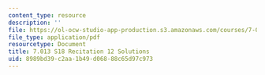 ```yaml
---
content_type: resource
description: ''
file: https://ol-ocw-studio-app-production.s3.amazonaws.com/courses/7-013-introductory-biology-spring-2018/8989bd39c2aa1b49d06888c65d97c973_MIT7_013s18R12S.pdf
file_type: application/pdf
resourcetype: Document
title: 7.013 S18 Recitation 12 Solutions
uid: 8989bd39-c2aa-1b49-d068-88c65d97c973
---
```

